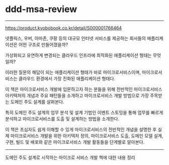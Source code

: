 # ddd-msa-review
------------------------------------------------------------------------------------------------------------------------------------------------------------
https://product.kyobobook.co.kr/detail/S000001766464


넷플릭스, 우버, 아마존, 쿠팡 등의 대규모 인터넷 서비스를 제공하는 회사들의 애플리케이션은 어떤 구조로 만들어졌을까? 


가상화되고 유연하게 변경되는 클라우드 인프라에 최적화된 애플리케이션 형태는 무엇일까?


이러한 질문의 해답이 되는 애플리케이션 형태가 바로 마이크로서비스이며, 마이크로서비스는 클라우드 환경에서 가장 진화된 애플리케이션 형태다.


이 책은 마이크로서비스 개발에 입문하고자 하는 분들을 위해 전반적인 마이크로서비스 아키텍처의 개념과 주요 패턴들을 소개하고 마이크로서비스 개발 방법으로 가장 주목받는 도메인 주도 설계를 살펴본다. 


특히 도메인 주도 설계의 업무 분석 및 설계 기법인 이벤트 스토밍을 통해 업무를 빠르게 분석하고 마이크로서비스를 도출 및 설계하는 방법을 소개한다.

이 책은 초심자도 쉽게 이해할 수 있게 마이크로서비스의 전반적인 개념을 설명한 후 실제 마이크로서비스 개발을 위한 아키텍처 정의, 마이크로서비스 도출, 도메인 모델 설계, 구현, 빌드 및 배포와 같은 마이크로서비스 개발 활동들을 단계별로 알아본다.

-------------------------------------------------------------------------------------------------------------------------------------------------------------
도메인 주도 설계로 시작하는 마이크로 서비스 개발 책에 대한 내용 정리
